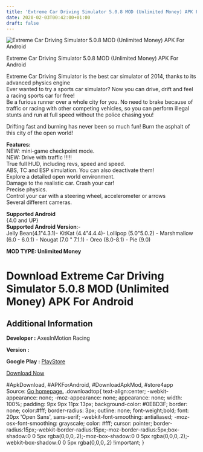 ```yaml
---
title: 'Extreme Car Driving Simulator 5.0.8 MOD (Unlimited Money) APK For Android'
date: 2020-02-03T00:42:00+01:00
draft: false
---
```


![Extreme Car Driving Simulator 5.0.8 MOD (Unlimited Money) APK For Android](https://i2.wp.com/apkhome.net/wp-content/uploads/2020/02/Extreme-Car-Driving-Simulator-5.0.8-MOD-Unlimited-Money.png "Extreme Car Driving Simulator 5.0.8 MOD (Unlimited Money) APK For Android")

  

Extreme Car Driving Simulator 5.0.8 MOD (Unlimited Money) APK For Android

Extreme Car Driving Simulator is the best car simulator of 2014, thanks to its advanced physics engine  
Ever wanted to try a sports car simulator? Now you can drive, drift and feel a racing sports car for free!  
Be a furious runner over a whole city for you. No need to brake because of traffic or racing with other competing vehicles, so you can perform illegal stunts and run at full speed without the police chasing you!

Drifting fast and burning has never been so much fun! Burn the asphalt of this city of the open world!

**Features:**  
NEW: mini-game checkpoint mode.  
NEW: Drive with traffic !!!!!  
True full HUD, including revs, speed and speed.  
ABS, TC and ESP simulation. You can also deactivate them!  
Explore a detailed open world environment.  
Damage to the realistic car. Crash your car!  
Precise physics.  
Control your car with a steering wheel, accelerometer or arrows  
Several different cameras.

**Supported Android**  
{4.0 and UP}  
**Supported Android Version**:-  
Jelly Bean(4.1"4.3.1)- KitKat (4.4"4.4.4)- Lollipop (5.0"5.0.2) - Marshmallow (6.0 - 6.0.1) - Nougat (7.0 " 7.1.1) - Oreo (8.0-8.1) - Pie (9.0)

**MOD TYPE: Unlimited Money**

Download Extreme Car Driving Simulator 5.0.8 MOD (Unlimited Money) APK For Android
==================================================================================

Additional Information
----------------------

**Developer :** AxesInMotion Racing

**Version :**

**Google Play :** [PlayStore](https://play.google.com/store/apps/details?id=com.aim.racing)

  

[Download Now](https://store4app.co/post/extreme-car-driving-simulator-5-0-8-mod-unlimited-money-apk-for-android_1580673798)

  
#ApkDownload, #APKForAndroid, #DownloadApkMod, #store4app  
Source: [Go homepage.](https://store4app.co/post/extreme-car-driving-simulator-5-0-8-mod-unlimited-money-apk-for-android_1580673798) .downloadtop{ text-align:center; -webkit-appearance: none; -moz-appearance: none; appearance: none; width: 100%; padding: 9px 9px 11px 13px; background-color: #0EBD3F; border: none; color:#fff; border-radius: 3px; outline: none; font-weight;bold; font: 20px 'Open Sans', sans-serif; -webkit-font-smoothing: antialiased; -moz-osx-font-smoothing: grayscale; color: #fff; cursor: pointer; border-radius:15px;-webkit-border-radius:15px;-moz-border-radius:5px;box-shadow:0 0 5px rgba(0,0,0,.2);-moz-box-shadow:0 0 5px rgba(0,0,0,.2);-webkit-box-shadow:0 0 5px rgba(0,0,0,.2) !important; }
